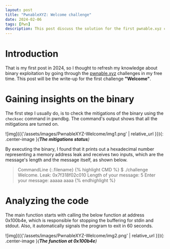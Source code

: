 ```yaml
---
layout: post
title: "PwnableXYZ: Welcome challenge"
date: 2024-02-06
tags: [Pwn] 
description: This post discuss the solution for the first pwnable.xyz challenge.
---
```


# Introduction
That is my first post in 2024, so I thought to refresh my knowledge about binary exploitation by going through the [pwnable.xyz](https://pwnable.xyz/) challenges in my free time. This post will be the write-up for the first challenge **"Welcome"**.

# Gaining insights on the binary

The first step I usually do, is to check the mitigations of the binary using the `checksec` command in pwndbg. The command's output shows that all the mitigations are turned on.

![img]({{'/assets/images/PwnableXYZ-Welcome/img1.png' | relative_url }}){: .center-image }*(**The mitigations status**)*

By executing the binary, I found that it prints out a hexadecimal number representing a memory address leak and receives two inputs, which are the message's length and the message itself, as shown below.

> CommandLine 
{:.filename}
{% highlight CMD %}
$ ./challenge
Welcome.
Leak: 0x7f318f02c010
Length of your message: 5
Enter your message: aaaaa
aaaa
{% endhighlight %}

# Analyzing the code

The main function starts with calling the below function at address 0x100b4e, which is responsible for stopping the buffering for stdin and stdout. Also, it automatically signals the program to exit in 60 seconds.

![img]({{'/assets/images/PwnableXYZ-Welcome/img2.png' | relative_url }}){: .center-image }*(**The function at 0x100b4e**)*





  
